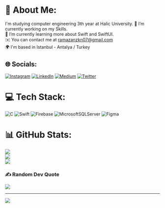 # 💫 About Me:
I'm studying computer engineering 3th year at Halic University. 🔭 I’m currently working on my Skills.<br>🌱 I’m currently learning more about Swift and SwiftUI.<br>✉️ You can contact me at ramazanzkn07@gmail.com<br>🌍 I'm based in Istanbul - Antalya / Turkey<br>


## 🌐 Socials:
[![Instagram](https://img.shields.io/badge/Instagram-%23E4405F.svg?logo=Instagram&logoColor=white)](https://instagram.com/ozkanramazan07) [![LinkedIn](https://img.shields.io/badge/LinkedIn-%230077B5.svg?logo=linkedin&logoColor=white)](https://linkedin.com/in/ramazan-ozkan) [![Medium](https://img.shields.io/badge/Medium-12100E?logo=medium&logoColor=white)](https://medium.com/@ramazanzkn07) [![Twitter](https://img.shields.io/badge/Twitter-%231DA1F2.svg?logo=Twitter&logoColor=white)](https://twitter.com/ramazanzkn07) 

# 💻 Tech Stack:
![C](https://img.shields.io/badge/c-%2300599C.svg?style=for-the-badge&logo=c&logoColor=white) ![Swift](https://img.shields.io/badge/swift-F54A2A?style=for-the-badge&logo=swift&logoColor=white) ![Firebase](https://img.shields.io/badge/firebase-%23039BE5.svg?style=for-the-badge&logo=firebase) ![MicrosoftSQLServer](https://img.shields.io/badge/Microsoft%20SQL%20Sever-CC2927?style=for-the-badge&logo=microsoft%20sql%20server&logoColor=white) 	![Figma](https://img.shields.io/badge/figma-%23F24E1E.svg?style=for-the-badge&logo=figma&logoColor=white)
# 📊 GitHub Stats:
![](https://github-readme-stats.vercel.app/api?username=ramazanozkn&theme=dark&hide_border=false&include_all_commits=false&count_private=false)<br/>
![](https://github-readme-streak-stats.herokuapp.com/?user=ramazanozkn&theme=dark&hide_border=false)<br/>
![](https://github-readme-stats.vercel.app/api/top-langs/?username=ramazanozkn&theme=dark&hide_border=false&include_all_commits=false&count_private=false&layout=compact)

### ✍️ Random Dev Quote
![](https://quotes-github-readme.vercel.app/api?type=horizontal&theme=radical)

---
[![](https://visitcount.itsvg.in/api?id=ramazanozkn&icon=7&color=3)](https://visitcount.itsvg.in)
